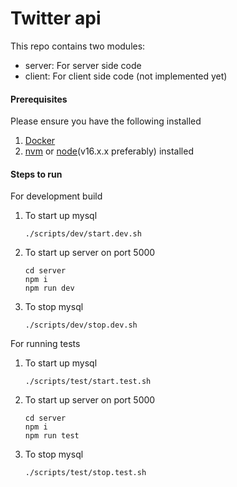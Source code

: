 # Twitter api

This repo contains two modules:

- server: For server side code
- client: For client side code (not implemented yet)

#### Prerequisites

Please ensure you have the following installed

1. [Docker](https://www.docker.com/products/docker-app)
1. [nvm](https://github.com/nvm-sh/nvm) or [node](https://nodejs.org/en/download/)(v16.x.x preferably) installed

#### Steps to run

For development build

1. To start up mysql
   ```
   ./scripts/dev/start.dev.sh
   ```
2. To start up server on port 5000
   ```
   cd server
   npm i
   npm run dev
   ```
3. To stop mysql
   ```
   ./scripts/dev/stop.dev.sh
   ```

For running tests

1. To start up mysql
   ```
   ./scripts/test/start.test.sh
   ```
2. To start up server on port 5000
   ```
   cd server
   npm i
   npm run test
   ```
3. To stop mysql
   ```
   ./scripts/test/stop.test.sh
   ```